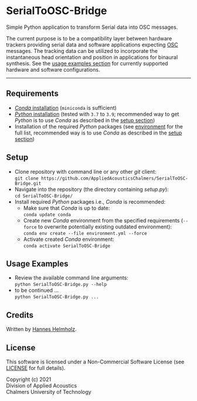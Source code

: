 # SerialToOSC-Bridge
Simple Python application to transform Serial data into OSC messages.

The current purpose is to be a compatibility layer between hardware trackers providing serial data and software applications expecting [OSC] messages.
The tracking data can be utilized to incorporate the instantaneous head orientation and position in applications for binaural synthesis.
See the [usage examples section](#usage-examples) for currently supported hardware and software configurations.

---

## Requirements
* [_Conda_ installation][Conda] (`miniconda` is sufficient)
* [_Python_ installation][Python] (tested with `3.7` to `3.9`; recommended way to get _Python_ is to use _Conda_ as described in the [setup section](#setup))
* Installation of the required _Python_ packages (see [environment](environment.yml) for the full list, recommended way is to use _Conda_ as described in the [setup section](#setup))

## Setup
* Clone repository with command line or any other _git_ client:<br/>
`git clone https://github.com/AppliedAcousticsChalmers/SerialToOSC-Bridge.git`
* Navigate into the repository (the directory containing _setup.py_):<br/>
`cd SerialToOSC-Bridge/`
* Install required _Python_ packages i.e., _Conda_ is recommended:
  * Make sure that _Conda_ is up to date:<br/>
  `conda update conda`
  * Create new _Conda_ environment from the specified requirements (`--force` to overwrite potentially existing outdated environment):<br/>
  `conda env create --file environment.yml --force`
  * Activate created _Conda_ environment:<br/>
  `conda activate SerialToOSC-Bridge`
    
## Usage Examples
* Review the available command line arguments:<br/>
`python SerialToOSC-Bridge.py --help`
* to be continued ...<br/>
`python SerialToOSC-Bridge.py ...`

## Credits
Written by [Hannes Helmholz](http://www.ta.chalmers.se/people/hannes-helmholz/).

## License
This software is licensed under a Non-Commercial Software License (see [LICENSE](LICENSE) for full details).

Copyright (c) 2021<br/>
Division of Applied Acoustics<br/>
Chalmers University of Technology

[Conda]: https://conda.io/en/master/miniconda.html
[Python]: https://www.python.org/downloads/
[OSC]: http://opensoundcontrol.org/implementations
